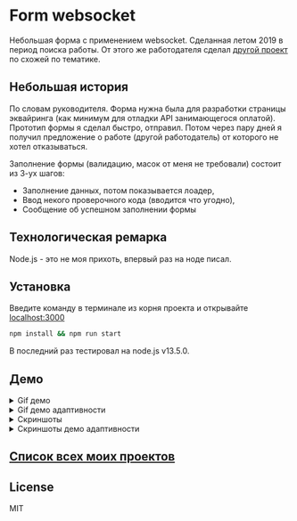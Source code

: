 # Form websocket

Небольшая форма с применением websocket. Сделанная летом 2019 в период поиска работы. От этого же работодателя сделал [другой проект][MailCheck] по схожей по тематике. 
## Небольшая история
По словам руководителя. Форма нужна была для разработки страницы эквайринга (как минимум для отладки API занимающегося оплатой). Прототип формы я сделал быстро, отправил. Потом через пару дней я
 получил предложение о работе (другой работодатель) от которого не хотел отказываться.
 
Заполнение формы (валидацию, масок от меня не требовали) состоит из 3-ух шагов: 
  - Заполнение данных, потом показывается лоадер, 
  - Ввод некого проверочного кода (вводится что угодно),
  - Сообщение об успешном заполнении формы

## Технологическая ремарка
Node.js - это не моя прихоть, впервый раз на ноде писал.

## Установка
Введите команду в терминале из корня проекта и открывайте [localhost:3000][localhost]
```bash
npm install && npm run start
```
В последний раз тестировал на node.js v13.5.0.
## Демо

<details>
  <summary>Gif демо</summary>
  
  ![gif demo][GifDemo]
</details>

<details>
  <summary>Gif демо адаптивности</summary>
  
  ![gif adaptive demo][GifAdaptiveDemo]
</details>

<details>
  <summary>Скриншоты</summary>
  
  ![first step screenshot][FirstStep]
  
  ![second step screenshot][SecondStep]
  
  ![third step screenshot][ThirdStep]
  
  ![fourth step screenshot][FourthStep]
</details>

<details>
  <summary>Скриншоты демо адаптивности</summary>
  
  ![xl][XL]
  
  ![lg][LG]
  
  ![md][MD]
  
  ![xs][XS]
</details>

## [Список всех моих проектов][ListAllMyProject]

License
----
MIT

[ListAllMyProject]:<https://github.com/iebrosalin/all_public_projects>

[MailCheck]:<https://github.com/iebrosalin/public_web/tree/backend/pure_php/mail_check>

[GifDemo]:<https://github.com/iebrosalin/public_web/blob/backend/pure_php/form_websocket/descriptions/demo.gif>
[GifAdaptiveDemo]:<https://github.com/iebrosalin/public_web/blob/frontend/form_websocket/descriptions/adaptive_demo.gif>

[FirstStep]:<https://github.com/iebrosalin/public_web/blob/backend/pure_php/form_websocket/descriptions/first_step.png>
[SecondStep]:<https://github.com/iebrosalin/public_web/blob/backend/pure_php/form_websocket/descriptions/second_step.png>
[ThirdStep]:<https://github.com/iebrosalin/public_web/blob/backend/pure_php/form_websocket/descriptions/third_step.png>
[FourthStep]:<https://github.com/iebrosalin/public_web/blob/backend/pure_php/form_websocket/descriptions/fourth_step.png>

[XL]:<https://github.com/iebrosalin/public_web/blob/frontend/form_websocket/descriptions/xl.png>
[LG]:<https://github.com/iebrosalin/public_web/blob/frontend/form_websocket/descriptions/lg.png>
[MD]:<https://github.com/iebrosalin/public_web/blob/frontend/form_websocket/descriptions/md.png>
[XS]:<https://github.com/iebrosalin/public_web/blob/frontend/form_websocket/descriptions/xs.png>

[localhost]:<http://localhost:3000>
